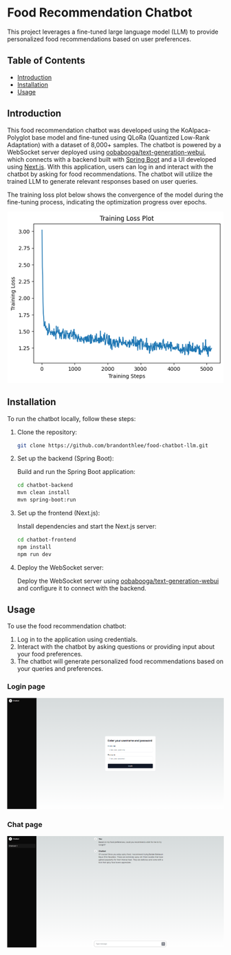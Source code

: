 # Food Recommendation Chatbot

This project leverages a fine-tuned large language model (LLM) to provide personalized food recommendations based on user preferences.

## Table of Contents

- [Introduction](#introduction)
- [Installation](#installation)
- [Usage](#usage)

## Introduction

This food recommendation chatbot was developed using the KoAlpaca-Polyglot base model and fine-tuned using QLoRa (Quantized Low-Rank Adaptation) with a dataset of 8,000+ samples. The chatbot is powered by a WebSocket server deployed using [oobabooga/text-generation-webui](https://github.com/oobabooga/text-generation-webui), which connects with a backend built with [Spring Boot](https://spring.io/projects/spring-boot) and a UI developed using [Next.js](https://nextjs.org/docs). With this application, users can log in and interact with the chatbot by asking for food recommendations. The chatbot will utilize the trained LLM to generate relevant responses based on user queries.

The training loss plot below shows the convergence of the model during the fine-tuning process, indicating the optimization progress over epochs.

![Train Loss Plot](./docs/train_loss_plot.png)

## Installation

To run the chatbot locally, follow these steps:

1. Clone the repository:
    ```bash
    git clone https://github.com/brandonthlee/food-chatbot-llm.git
    ```

2. Set up the backend (Spring Boot):
   
    Build and run the Spring Boot application:
    ```bash
    cd chatbot-backend
    mvn clean install
    mvn spring-boot:run
    ```

3. Set up the frontend (Next.js):
   
    Install dependencies and start the Next.js server:
    ```bash
    cd chatbot-frontend
    npm install
    npm run dev
    ```

4. Deploy the WebSocket server:
   
    Deploy the WebSocket server using [oobabooga/text-generation-webui](https://github.com/oobabooga/text-generation-webui) and configure it to connect with the backend.

## Usage

To use the food recommendation chatbot:

1. Log in to the application using credentials.
2. Interact with the chatbot by asking questions or providing input about your food preferences.
3. The chatbot will generate personalized food recommendations based on your queries and preferences.

### Login page

![Login page](./docs/login_page.png)

### Chat page

![Login page](./docs/chat_page.png)
